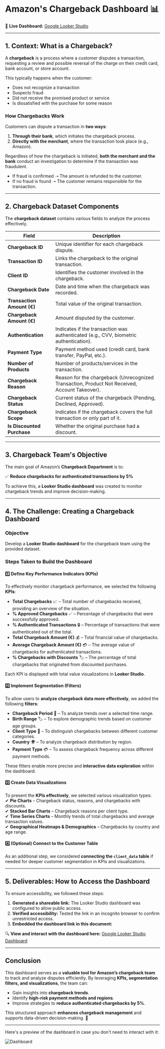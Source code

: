 # **Amazon's Chargeback Dashboard** 📊  

🔗 **Live Dashboard:** [Google Looker Studio](https://lookerstudio.google.com/s/ske7dRqPsI4)  

---

## **1. Context: What is a Chargeback?**  

A **chargeback** is a process where a customer disputes a transaction, requesting a review and possible reversal of the charge on their credit card, bank account, or store account.  

This typically happens when the customer:  
- Does not recognize a transaction  
- Suspects fraud  
- Did not receive the promised product or service  
- Is dissatisfied with the purchase for some reason  

### **How Chargebacks Work**  
Customers can dispute a transaction in **two ways**:  
1. **Through their bank**, which initiates the chargeback process.  
2. **Directly with the merchant**, where the transaction took place (e.g., Amazon).  

Regardless of how the chargeback is initiated, **both the merchant and the bank** conduct an investigation to determine if the transaction was fraudulent.  
- If fraud is confirmed ➝ The amount is refunded to the customer.  
- If no fraud is found ➝ The customer remains responsible for the transaction.  

---

## **2. Chargeback Dataset Components**  

The **chargeback dataset** contains various fields to analyze the process effectively.  

| **Field**                 | **Description** |
|---------------------------|-------------------------------------------------|
| **Chargeback ID**         | Unique identifier for each chargeback dispute. |
| **Transaction ID**        | Links the chargeback to the original transaction. |
| **Client ID**             | Identifies the customer involved in the chargeback. |
| **Chargeback Date**       | Date and time when the chargeback was recorded. |
| **Transaction Amount (€)** | Total value of the original transaction. |
| **Chargeback Amount (€)** | Amount disputed by the customer. |
| **Authentication**        | Indicates if the transaction was authenticated (e.g., CVV, biometric authentication). |
| **Payment Type**          | Payment method used (credit card, bank transfer, PayPal, etc.). |
| **Number of Products**    | Number of products/services in the transaction. |
| **Chargeback Reason**     | Reason for the chargeback (Unrecognized Transaction, Product Not Received, Account Takeover). |
| **Chargeback Status**     | Current status of the chargeback (Pending, Declined, Approved). |
| **Chargeback Scope**      | Indicates if the chargeback covers the full transaction or only part of it. |
| **Is Discounted Purchase** | Whether the original purchase had a discount. |

---

## **3. Chargeback Team's Objective**  

The main goal of Amazon’s **Chargeback Department** is to:  

✅ **Reduce chargebacks for authenticated transactions by 5%**  

To achieve this, a **Looker Studio dashboard** was created to monitor chargeback trends and improve decision-making.  

---

## **4. The Challenge: Creating a Chargeback Dashboard**  

### **Objective**  
Develop a **Looker Studio dashboard** for the chargeback team using the provided dataset.  

### **Steps Taken to Build the Dashboard**  

#### **1️⃣ Define Key Performance Indicators (KPIs)**  
To effectively monitor chargeback performance, we selected the following **KPIs**:  
- **Total Chargebacks** 📈 – Total number of chargebacks received, providing an overview of the situation.  
- **% Approved Chargebacks** ✅ – Percentage of chargebacks that were successfully approved.  
- **% Authenticated Transactions** 🔒 – Percentage of transactions that were authenticated out of the total.  
- **Total Chargeback Amount (€)** 💰 – Total financial value of chargebacks.  
- **Average Chargeback Amount (€)** 💳 – The average value of chargebacks for authenticated transactions.  
- **% Chargebacks with Discounts** 🏷 – The percentage of total chargebacks that originated from discounted purchases.  

Each KPI is displayed with total value visualizations in **Looker Studio**.  

#### **2️⃣ Implement Segmentation (Filters)**  
To allow users to **analyze chargeback data more effectively**, we added the following **filters**:  
- **Chargeback Period** 📅 – To analyze trends over a selected time range.  
- **Birth Range** 🏷 – To explore demographic trends based on customer age groups.  
- **Client Type** 👤 – To distinguish chargebacks between different customer categories.  
- **Country** 🌍 – To analyze chargeback distribution by region.  
- **Payment Type** 💳 – To assess chargeback frequency across different payment methods.  

These filters enable more precise and **interactive data exploration** within the dashboard.  

#### **3️⃣ Create Data Visualizations**  
To present the **KPIs effectively**, we selected various visualization types:  
✔ **Pie Charts** – Chargeback status, reasons, and chargebacks with discounts.  
✔ **Stacked Bar Charts** – Chargeback reasons per client type.  
✔ **Time Series Charts** – Monthly trends of total chargebacks and average transaction values.  
✔ **Geographical Heatmaps & Demographics** – Chargebacks by country and age range.  

#### **4️⃣ (Optional) Connect to the Customer Table**  
As an additional step, we considered **connecting the `client_data` table** if needed for deeper customer segmentation in KPIs and visualizations.  

---

## **5. Deliverables: How to Access the Dashboard**  

To ensure accessibility, we followed these steps:  
1. **Generated a shareable link:** The Looker Studio dashboard was configured to allow public access.  
2. **Verified accessibility:** Tested the link in an incognito browser to confirm unrestricted access.  
3. **Embedded the dashboard link in this document:**  

🔍 **View and interact with the dashboard here:** [Google Looker Studio Dashboard](https://lookerstudio.google.com/s/ske7dRqPsI4)  

---

## **Conclusion**  
This dashboard serves as a **valuable tool for Amazon’s chargeback team** to track and analyze disputes efficiently. By leveraging **KPIs, segmentation filters, and visualizations**, the team can:  
- Gain insights into **chargeback trends**.  
- Identify **high-risk payment methods and regions**.  
- Improve strategies to **reduce authenticated chargebacks by 5%**.  

This structured approach **enhances chargeback management** and supports data-driven decision-making. 🚀  

---
Here's a preview of the dashboard in case you don't need to interact with it:

![Dashboard](Captura_Dashboard.jpg)
